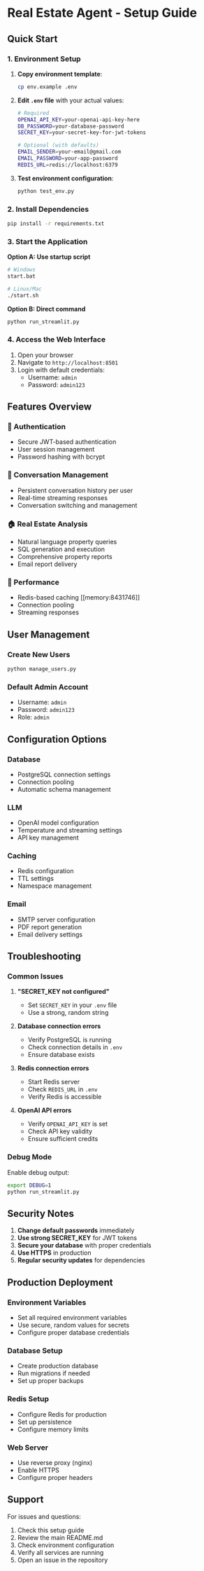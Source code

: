 # Real Estate Agent - Setup Guide

## Quick Start

### 1. Environment Setup

1. **Copy environment template**:
   ```bash
   cp env.example .env
   ```

2. **Edit `.env` file** with your actual values:
   ```bash
   # Required
   OPENAI_API_KEY=your-openai-api-key-here
   DB_PASSWORD=your-database-password
   SECRET_KEY=your-secret-key-for-jwt-tokens
   
   # Optional (with defaults)
   EMAIL_SENDER=your-email@gmail.com
   EMAIL_PASSWORD=your-app-password
   REDIS_URL=redis://localhost:6379
   ```

3. **Test environment configuration**:
   ```bash
   python test_env.py
   ```

### 2. Install Dependencies

```bash
pip install -r requirements.txt
```

### 3. Start the Application

**Option A: Use startup script**
```bash
# Windows
start.bat

# Linux/Mac
./start.sh
```

**Option B: Direct command**
```bash
python run_streamlit.py
```

### 4. Access the Web Interface

1. Open your browser
2. Navigate to `http://localhost:8501`
3. Login with default credentials:
   - Username: `admin`
   - Password: `admin123`

## Features Overview

### 🔐 Authentication
- Secure JWT-based authentication
- User session management
- Password hashing with bcrypt

### 💬 Conversation Management
- Persistent conversation history per user
- Real-time streaming responses
- Conversation switching and management

### 🏠 Real Estate Analysis
- Natural language property queries
- SQL generation and execution
- Comprehensive property reports
- Email report delivery

### 🚀 Performance
- Redis-based caching [[memory:8431746]]
- Connection pooling
- Streaming responses

## User Management

### Create New Users
```bash
python manage_users.py
```

### Default Admin Account
- Username: `admin`
- Password: `admin123`
- Role: `admin`

## Configuration Options

### Database
- PostgreSQL connection settings
- Connection pooling
- Automatic schema management

### LLM
- OpenAI model configuration
- Temperature and streaming settings
- API key management

### Caching
- Redis configuration
- TTL settings
- Namespace management

### Email
- SMTP server configuration
- PDF report generation
- Email delivery settings

## Troubleshooting

### Common Issues

1. **"SECRET_KEY not configured"**
   - Set `SECRET_KEY` in your `.env` file
   - Use a strong, random string

2. **Database connection errors**
   - Verify PostgreSQL is running
   - Check connection details in `.env`
   - Ensure database exists

3. **Redis connection errors**
   - Start Redis server
   - Check `REDIS_URL` in `.env`
   - Verify Redis is accessible

4. **OpenAI API errors**
   - Verify `OPENAI_API_KEY` is set
   - Check API key validity
   - Ensure sufficient credits

### Debug Mode

Enable debug output:
```bash
export DEBUG=1
python run_streamlit.py
```

## Security Notes

1. **Change default passwords** immediately
2. **Use strong SECRET_KEY** for JWT tokens
3. **Secure your database** with proper credentials
4. **Use HTTPS** in production
5. **Regular security updates** for dependencies

## Production Deployment

### Environment Variables
- Set all required environment variables
- Use secure, random values for secrets
- Configure proper database credentials

### Database Setup
- Create production database
- Run migrations if needed
- Set up proper backups

### Redis Setup
- Configure Redis for production
- Set up persistence
- Configure memory limits

### Web Server
- Use reverse proxy (nginx)
- Enable HTTPS
- Configure proper headers

## Support

For issues and questions:
1. Check this setup guide
2. Review the main README.md
3. Check environment configuration
4. Verify all services are running
5. Open an issue in the repository
